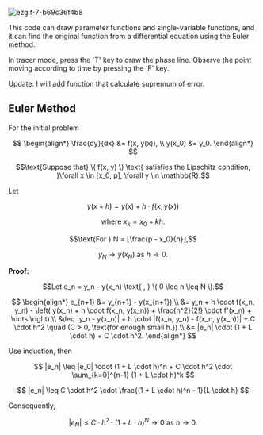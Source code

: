 ![ezgif-7-b69c36f4b8](https://github.com/HwiRyu/Euler_Method/assets/123755711/7baeb340-b509-424e-bb43-c8b5148bbded)

This code can draw parameter functions and single-variable functions, 
and it can find the original function from a differential equation using the Euler method. 

In tracer mode, press the 'T' key to draw the phase line. 
Observe the point moving according to time by pressing the 'F' key.

Update:
I will add function that calculate supremum of error.

## Euler Method

For the initial problem

$$
\begin{align*}
\frac{dy}{dx} &= f(x, y(x)), \\
y(x_0) &= y_0.
\end{align*}
$$

$$\text{Suppose that} \( f(x, y) \) \text{ satisfies the Lipschitz condition, }\forall x \in [x_0, p], \forall y \in \mathbb{R}.$$

Let

$$
y(x+h) = y(x) + h \cdot f(x, y(x))
$$

$$\text{where } x_k = x_0 + kh.$$

$$\text{For } N = ⌊\frac{p - x_0}{h}⌋,$$

$$y_N \to y(x_N) \text{ as }h \to 0.$$

**Proof:**

$$Let e_n = y_n - y(x_n) \text{ , }  \( 0 \leq n \leq N \).$$

$$
\begin{align*}
e_{n+1} &= y_{n+1} - y(x_{n+1}) \\
&= y_n + h \cdot f(x_n, y_n) - \left( y(x_n) + h \cdot f(x_n, y(x_n)) + \frac{h^2}{2!} \cdot f'(x_n) + \dots \right) \\
&\leq |y_n - y(x_n)| + h \cdot |f(x_n, y_n) - f(x_n, y(x_n))| + C \cdot h^2 \quad (C > 0, \text{for enough small h.}) \\
&= |e_n| \cdot (1 + L \cdot h) + C \cdot h^2.
\end{align*}
$$

Use induction, then

$$
|e_n| \leq |e_0| \cdot (1 + L \cdot h)^n + C \cdot h^2 \cdot \sum_{k=0}^{n-1} (1 + L \cdot h)^k
$$


$$
|e_n| \leq C \cdot h^2 \cdot \frac{(1 + L \cdot h)^n - 1}{L \cdot h}
$$

Consequently,

$$
|e_N| \leq C \cdot h^2 \cdot (1 + L \cdot h)^N \to 0 \text{ as } h \to 0.
$$
